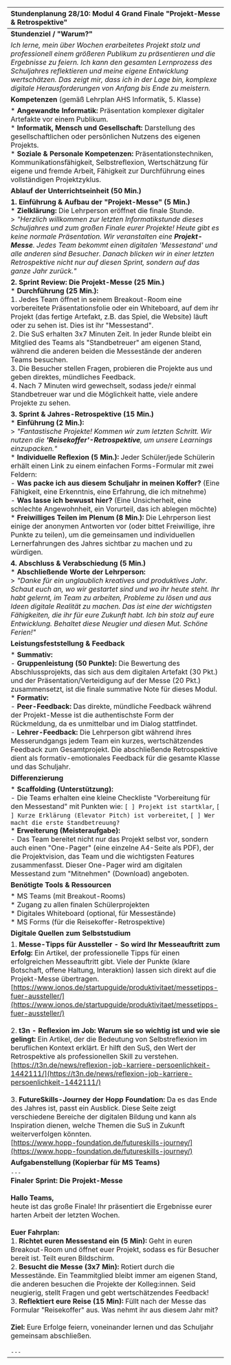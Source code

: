 | Stundenplanung 28/10: Modul 4 Grand Finale "Projekt-Messe & Retrospektive" |
| :--- |
| **Stundenziel / "Warum?"** |
| *Ich lerne, mein über Wochen erarbeitetes Projekt stolz und professionell einem größeren Publikum zu präsentieren und die Ergebnisse zu feiern. Ich kann den gesamten Lernprozess des Schuljahres reflektieren und meine eigene Entwicklung wertschätzen. Das zeigt mir, dass ich in der Lage bin, komplexe digitale Herausforderungen von Anfang bis Ende zu meistern.* |
| **Kompetenzen** (gemäß Lehrplan AHS Informatik, 5. Klasse) |
| *   **Angewandte Informatik:** Präsentation komplexer digitaler Artefakte vor einem Publikum. <br> *   **Informatik, Mensch und Gesellschaft:** Darstellung des gesellschaftlichen oder persönlichen Nutzens des eigenen Projekts. <br> *   **Soziale & Personale Kompetenzen:** Präsentationstechniken, Kommunikationsfähigkeit, Selbstreflexion, Wertschätzung für eigene und fremde Arbeit, Fähigkeit zur Durchführung eines vollständigen Projektzyklus. |
| **Ablauf der Unterrichtseinheit (50 Min.)** |
| **1. Einführung & Aufbau der "Projekt-Messe" (5 Min.)** <br> *   **Zielklärung:** Die Lehrperson eröffnet die finale Stunde. <br>> *"Herzlich willkommen zur letzten Informatikstunde dieses Schuljahres und zum großen Finale eurer Projekte! Heute gibt es keine normale Präsentation. Wir veranstalten eine **Projekt-Messe**. Jedes Team bekommt einen digitalen 'Messestand' und alle anderen sind Besucher. Danach blicken wir in einer letzten Retrospektive nicht nur auf diesen Sprint, sondern auf das ganze Jahr zurück."* |
| **2. Sprint Review: Die Projekt-Messe (25 Min.)** <br> *   **Durchführung (25 Min.):** <br> 1. Jedes Team öffnet in seinem Breakout-Room eine vorbereitete Präsentationsfolie oder ein Whiteboard, auf dem ihr Projekt (das fertige Artefakt, z.B. das Spiel, die Website) läuft oder zu sehen ist. Dies ist ihr "Messestand". <br> 2. Die SuS erhalten 3x7 Minuten Zeit. In jeder Runde bleibt ein Mitglied des Teams als "Standbetreuer" am eigenen Stand, während die anderen beiden die Messestände der anderen Teams besuchen. <br> 3. Die Besucher stellen Fragen, probieren die Projekte aus und geben direktes, mündliches Feedback. <br> 4. Nach 7 Minuten wird gewechselt, sodass jede/r einmal Standbetreuer war und die Möglichkeit hatte, viele andere Projekte zu sehen. |
| **3. Sprint & Jahres-Retrospektive (15 Min.)** <br> *   **Einführung (2 Min.):** <br>> *"Fantastische Projekte! Kommen wir zum letzten Schritt. Wir nutzen die **'Reisekoffer'-Retrospektive**, um unsere Learnings einzupacken."* <br> *   **Individuelle Reflexion (5 Min.):** Jeder Schüler/jede Schülerin erhält einen Link zu einem einfachen Forms-Formular mit zwei Feldern: <br>   - **Was packe ich aus diesem Schuljahr in meinen Koffer?** (Eine Fähigkeit, eine Erkenntnis, eine Erfahrung, die ich mitnehme) <br>   - **Was lasse ich bewusst hier?** (Eine Unsicherheit, eine schlechte Angewohnheit, ein Vorurteil, das ich ablegen möchte) <br> *   **Freiwilliges Teilen im Plenum (8 Min.):** Die Lehrperson liest einige der anonymen Antworten vor (oder bittet Freiwillige, ihre Punkte zu teilen), um die gemeinsamen und individuellen Lernerfahrungen des Jahres sichtbar zu machen und zu würdigen. |
| **4. Abschluss & Verabschiedung (5 Min.)** <br> *   **Abschließende Worte der Lehrperson:** <br>> *"Danke für ein unglaublich kreatives und produktives Jahr. Schaut euch an, wo wir gestartet sind und wo ihr heute steht. Ihr habt gelernt, im Team zu arbeiten, Probleme zu lösen und aus Ideen digitale Realität zu machen. Das ist eine der wichtigsten Fähigkeiten, die ihr für eure Zukunft habt. Ich bin stolz auf eure Entwicklung. Behaltet diese Neugier und diesen Mut. Schöne Ferien!"* |
| **Leistungsfeststellung & Feedback** |
| *   **Summativ:** <br> - **Gruppenleistung (50 Punkte):** Die Bewertung des Abschlussprojekts, das sich aus dem digitalen Artefakt (30 Pkt.) und der Präsentation/Verteidigung auf der Messe (20 Pkt.) zusammensetzt, ist die finale summative Note für dieses Modul. <br> *   **Formativ:** <br> - **Peer-Feedback:** Das direkte, mündliche Feedback während der Projekt-Messe ist die authentischste Form der Rückmeldung, da es unmittelbar und im Dialog stattfindet. <br> - **Lehrer-Feedback:** Die Lehrperson gibt während ihres Messerundgangs jedem Team ein kurzes, wertschätzendes Feedback zum Gesamtprojekt. Die abschließende Retrospektive dient als formativ-emotionales Feedback für die gesamte Klasse und das Schuljahr. |
| **Differenzierung** |
| *   **Scaffolding (Unterstützung):** <br> - Die Teams erhalten eine kleine Checkliste "Vorbereitung für den Messestand" mit Punkten wie: `[ ] Projekt ist startklar`, `[ ] Kurze Erklärung (Elevator Pitch) ist vorbereitet`, `[ ] Wer macht die erste Standbetreuung?` <br> *   **Erweiterung (Meisteraufgabe):** <br> - Das Team bereitet nicht nur das Projekt selbst vor, sondern auch einen "One-Pager" (eine einzelne A4-Seite als PDF), der die Projektvision, das Team und die wichtigsten Features zusammenfasst. Dieser One-Pager wird am digitalen Messestand zum "Mitnehmen" (Download) angeboten. |
| **Benötigte Tools & Ressourcen** |
| *   MS Teams (mit Breakout-Rooms) <br> *   Zugang zu allen finalen Schülerprojekten <br> *   Digitales Whiteboard (optional, für Messestände) <br> *   MS Forms (für die Reisekoffer-Retrospektive) |
| **Digitale Quellen zum Selbststudium** |
| 1. **Messe-Tipps für Aussteller - So wird Ihr Messeauftritt zum Erfolg:** Ein Artikel, der professionelle Tipps für einen erfolgreichen Messeauftritt gibt. Viele der Punkte (klare Botschaft, offene Haltung, Interaktion) lassen sich direkt auf die Projekt-Messe übertragen.<br>[https://www.ionos.de/startupguide/produktivitaet/messetipps-fuer-aussteller/](https://www.ionos.de/startupguide/produktivitaet/messetipps-fuer-aussteller/) <br><br> 2. **t3n - Reflexion im Job: Warum sie so wichtig ist und wie sie gelingt:** Ein Artikel, der die Bedeutung von Selbstreflexion im beruflichen Kontext erklärt. Er hilft den SuS, den Wert der Retrospektive als professionellen Skill zu verstehen.<br>[https://t3n.de/news/reflexion-job-karriere-persoenlichkeit-1442111/](https://t3n.de/news/reflexion-job-karriere-persoenlichkeit-1442111/) <br><br> 3. **FutureSkills-Journey der Hopp Foundation:** Da es das Ende des Jahres ist, passt ein Ausblick. Diese Seite zeigt verschiedene Bereiche der digitalen Bildung und kann als Inspiration dienen, welche Themen die SuS in Zukunft weiterverfolgen könnten.<br>[https://www.hopp-foundation.de/futureskills-journey/](https://www.hopp-foundation.de/futureskills-journey/) |
| **Aufgabenstellung (Kopierbar für MS Teams)** |
| `---` <br> **Finaler Sprint: Die Projekt-Messe** <br><br> **Hallo Teams,** <br> heute ist das große Finale! Ihr präsentiert die Ergebnisse eurer harten Arbeit der letzten Wochen. <br><br> **Euer Fahrplan:** <br> 1. **Richtet euren Messestand ein (5 Min):** Geht in euren Breakout-Room und öffnet euer Projekt, sodass es für Besucher bereit ist. Teilt euren Bildschirm. <br> 2. **Besucht die Messe (3x7 Min):** Rotiert durch die Messestände. Ein Teammitglied bleibt immer am eigenen Stand, die anderen besuchen die Projekte der Kolleg:innen. Seid neugierig, stellt Fragen und gebt wertschätzendes Feedback! <br> 3. **Reflektiert eure Reise (15 Min):** Füllt nach der Messe das Formular "Reisekoffer" aus. Was nehmt ihr aus diesem Jahr mit? <br><br> **Ziel:** Eure Erfolge feiern, voneinander lernen und das Schuljahr gemeinsam abschließen. <br><br> `---` |

